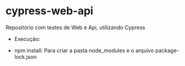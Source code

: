 # cypress-web-api
Repositório com testes de Web e Api, utilizando Cypress


- Execução:

 - npm install: Para criar a pasta node_modules e o arquivo package-lock.json